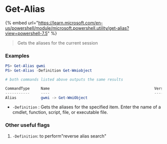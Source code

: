 # Get-Alias

{% embed url="https://learn.microsoft.com/en-us/powershell/module/microsoft.powershell.utility/get-alias?view=powershell-7.5" %}

> Gets the aliases for the current session

### Examples

```powershell
PS> Get-Alias gwmi
PS> Get-Alias -Definition Get-Wmiobject

# both commands listed above outputs the same results

CommandType     Name                                               Version    Source
-----------     ----                                               -------    ------
Alias           gwmi -> Get-WmiObject

```

* `-Definition` : Gets the aliases for the specified item. Enter the name of a cmdlet, function, script, file, or executable file.

### Other useful flags

1. `-Definition`: to perform"reverse alias search"

